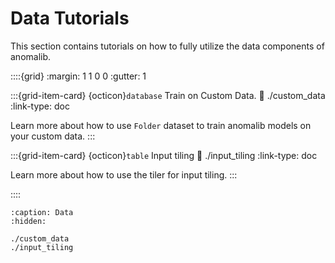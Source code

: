 # Data Tutorials

This section contains tutorials on how to fully utilize the data components of anomalib.

::::{grid}
:margin: 1 1 0 0
:gutter: 1

:::{grid-item-card} {octicon}`database` Train on Custom Data.
:link: ./custom_data
:link-type: doc

Learn more about how to use `Folder` dataset to train anomalib models on your custom data.
:::

:::{grid-item-card} {octicon}`table` Input tiling
:link: ./input_tiling
:link-type: doc

Learn more about how to use the tiler for input tiling.
:::

::::

```{toctree}
:caption: Data
:hidden:

./custom_data
./input_tiling
```
